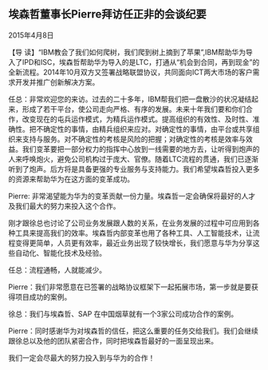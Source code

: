 ## 埃森哲董事长Pierre拜访任正非的会谈纪要

2015年4月8日



【导  读】“IBM教会了我们如何爬树，我们爬到树上摘到了苹果”,IBM帮助华为导入了IPD和ISC，埃森哲帮助华为导入的是LTC，打通从“机会到合同，再到现金”的全新流程。2014年10月双方又签署战略联盟协议，共同面向ICT两大市场的客户需求开发并推广创新解决方案。



任总：非常欢迎您的来访。过去的二十多年，IBM帮我们把一盘散沙的状况凝结起来，形成了若干平台，使公司走向严格、有序的发展。未来十年我们要和你们合作，改变现在的屯兵运作模式，为精兵运作模式。提高组织的有效性、及时性、准确性。把不确定性的事情，由精兵组织来应对。对确定性的事情，由平台或共享组织来支持与服务。对不确定性的考核是风险的把握；对确定性的考核是效率与效益。我们变革要把一部分权力的指挥中心放到一线需要的地方去，让听得到炮声的人来呼唤炮火，避免公司机构过于庞大、官僚。随着LTC流程的贯通，我们已逐渐听到了炮声。后方将是具备更强的专业服务与支持能力。我们希望埃森哲投入更多的资源来帮助华为在这方面的变革成功。

Pierre: 非常渴望能为华为的变革贡献一份力量。埃森哲一定会确保将最好的人才及我们最大的努力来投入这个合作。

刚才跟徐总也讨论了公司业务发展跟人数的关系，在业务发展的过程中可应用到各种工具来提高我们的效率。埃森哲内部变革也用了各种工具、人工智能技术，让流程变得更简单，人员更有效率，最近业务出现了较快增长，我们愿意与华为分享这些自动化、智能化技术及经验。

任总：流程通畅，人就能减少。

Pierre：我们非常愿意在已签署的战略协议框架下一起拓展市场，第一步就是要获得项目成功的案例。

徐总：我们与埃森哲、SAP 在中国烟草就有一个3家公司成功合作的案例。

Pierre：同时感谢华为对埃森哲的信任，把这么重要的任务交给我们。我们会继续跟徐总以及他的团队紧密合作，同时把埃森哲最好的一面呈现出来。

我们一定会尽最大的努力投入到与华为的合作！
